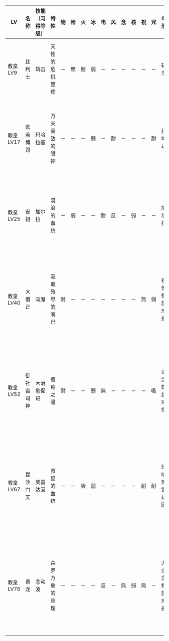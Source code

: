 |LV|名称|技能（习得等级）|特性|物|枪|火|冰|电|风|念|核|祝|咒|电刑|警报电刑|装备类型|技能|
|-|-|-|-|-|-|-|-|-|-|-|-|-|-|-|-|-|-|
|教皇LV9|比利士|斩击|天性的危机管理|－|無|耐|弱|－|－|－|－|－|－|斩击|威力斩击|技能卡|拉库卡加,塔尔卡加(10),火焰识破(11),威力斩击(13)|
|教皇LV17|欧若博司|玛哈拉基|万夫莫敌的眼神|－|－|－|弱|－|耐|－|－|－|耐|拉坤达|玛哈拉坤达|技能卡|斯库卡加,迪卡加,玛哈拉坤达(19),消除火焰防御(20),玛卡加玛翁(21)|
|教皇LV25|安祖|加尔拉|流浪的血统|－|弱|－|－|耐|反|－|弱|－|－|加尔拉|玛哈加尔拉|技能卡|玛哈斯库卡加,消除疾风防御,俯冲突击(27),迪卡加(28),遗忘无效(29)|
|教皇LV40|大僧正|吸魔|汲取殆尽的嘴巴|耐|－|－|－|－|－|－|－|無|弱|祝贺螺旋戒指|大祝贺戒指|饰品|玛哈克加,回转讲道(41),祝福强化(42),迪亚拉翰(43),梅帕特拉(44),激動无效(45)|
|教皇LV52|御社宫司神|大治愈促进|瘟疫之瞳|耐|－|－|弱|無|－|－|－|－|吸|业念螺旋戒指|大业念戒指|饰品|精神污染,赛达因,一枪毙命(54),强忍(55),死亡界限(56),异常状态成功率UP(57)|
|教皇LV67|毘沙门天|芙雷达因|救星的血统|－|－|吸|弱|－|－|－|－|耐|耐|玛哈芙雷达因|原子火焰|技能卡|迪亚拉翰,死亡游戏,玛哈芙雷达因(69),高级核热强化(71),提特拉康(72),神之手(73)|
|教皇LV76|黄龙|念动波|森罗万象的真理|－|－|－|－|反|－|無|弱|無|－|大业念螺旋戒指|龙神的念动石|饰品|梅迪亚拉翰,玛哈赛达因,胜利气息(78),专心致志(79),高级念动强化(80),魔术的资质(82)|
